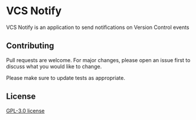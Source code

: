 # VCS Notify

VCS Notify is an application to send notifications on Version Control events


## Contributing

Pull requests are welcome. For major changes, please open an issue first
to discuss what you would like to change.

Please make sure to update tests as appropriate.

## License

[GPL-3.0 license](https://github.com/vcsystem/notify/blob/main/LICENSE)
